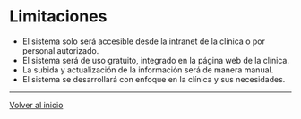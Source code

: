 # Limitaciones
* El sistema solo será accesible desde la intranet de la clínica o por personal autorizado.
* El sistema será de uso gratuito, integrado en la página web de la clínica.
* La subida y actualización de la información será de manera manual.
* El sistema se desarrollará con enfoque en la clínica y sus necesidades.

---
[Volver al inicio](../README.md)

